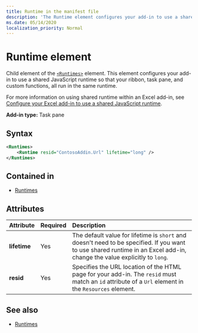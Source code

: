 ```yaml
---
title: Runtime in the manifest file
description: 'The Runtime element configures your add-in to use a shared JavaScript runtime for its ribbon, task pane, and custom functions.'
ms.date: 05/14/2020
localization_priority: Normal
---
```


# Runtime element

Child element of the [`<Runtimes>`](runtimes.md) element. This element configures your add-in to use a shared JavaScript runtime so that your ribbon, task pane, and custom functions, all run in the same runtime. 

For more information on using shared runtime within an Excel add-in, see [Configure your Excel add-in to use a shared JavaScript runtime](../../excel/configure-your-add-in-to-use-a-shared-runtime.md).

**Add-in type:** Task pane

## Syntax

```XML
<Runtimes>
    <Runtime resid="ContosoAddin.Url" lifetime="long" />
</Runtimes>
```

## Contained in

- [Runtimes](runtimes.md)

## Attributes

|  Attribute  |  Required  |  Description  |
|:-----|:-----|:-----|
|  **lifetime**  |  Yes  | The default value for lifetime is `short` and doesn't need to be specified. If you want to use shared runtime in an Excel add-in, change the value explicitly to `long`. |
|  **resid**  |  Yes  | Specifies the URL location of the HTML page for your add-in. The `resid` must match an `id` attribute of a `Url` element in the `Resources` element. |

## See also

- [Runtimes](runtimes.md)
